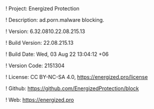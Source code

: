 ! Project: Energized Protection

! Description: ad.porn.malware blocking.

! Version: 6.32.0810.22.08.215.13

! Build Version: 22.08.215.13

! Build Date: Wed, 03 Aug 22 13:04:12 +06

! Version Code: 2151304

! License: CC BY-NC-SA 4.0, https://energized.pro/license

! Github: https://github.com/EnergizedProtection/block

! Web: https://energized.pro
